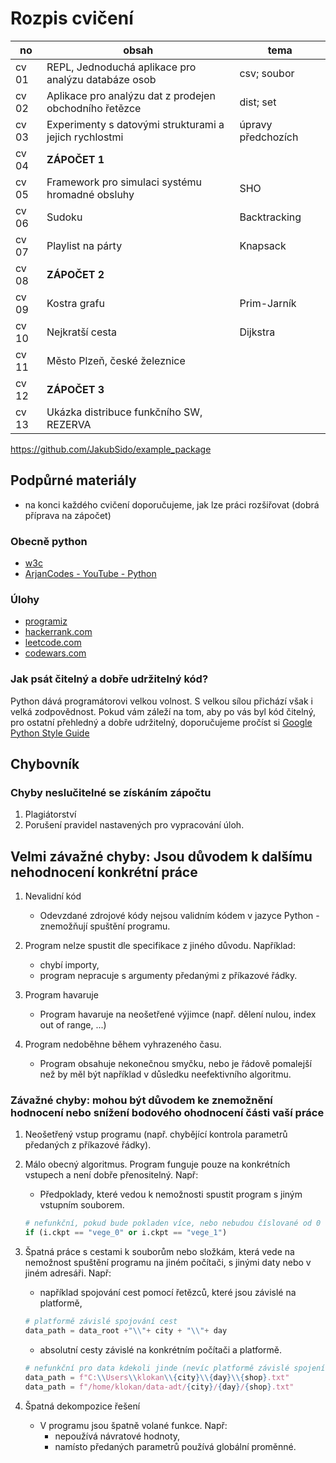 # Rozpis cvičení

| no | obsah    | tema        |
|-------|--------------------------------------------------------|--------------------|
| cv 01 | REPL, Jednoduchá aplikace pro analýzu databáze osob    | csv; soubor        |
| cv 02 | Aplikace pro analýzu dat z prodejen obchodního řetězce | dist; set          |
| cv 03 | Experimenty s datovými strukturami a jejich rychlostmi | úpravy předchozích |
| cv 04 | __ZÁPOČET 1__                                          |                    |
| cv 05 | Framework pro simulaci systému hromadné obsluhy        | SHO                |
| cv 06 | Sudoku                                                 | Backtracking       |
| cv 07 | Playlist na párty                                      | Knapsack           |
| cv 08 | __ZÁPOČET 2__                                          |                    |
| cv 09 | Kostra grafu                                           | Prim-Jarník        |
| cv 10 | Nejkratší cesta                                        | Dijkstra           |
| cv 11 | Město Plzeň, české železnice                           |                    |
| cv 12 | __ZÁPOČET 3__                                          |                    |
| cv 13 | Ukázka distribuce funkčního SW, REZERVA                |                    |

https://github.com/JakubSido/example_package


## Podpůrné materiály

- na konci každého cvičení doporučujeme, jak lze práci rozšiřovat (dobrá příprava na zápočet)

### Obecně python

- [w3c](https://www.w3schools.com/python)
- [ArjanCodes - YouTube - Python](https://www.youtube.com/@ArjanCodes/videos)

### Úlohy

- [programiz](https://www.programiz.com/python-programming/examples/)
- [hackerrank.com](https://www.hackerrank.com/domains/python)
- [leetcode.com](https://leetcode.com/problemset/)
- [codewars.com](https://www.codewars.com/)

### Jak psát čitelný a dobře udržitelný kód?

Python dává programátorovi velkou volnost. S velkou sílou přichází však i velká zodpovědnost. Pokud vám záleží na tom, aby po vás byl kód čitelný, pro ostatní přehledný a dobře udržitelný, doporučujeme pročíst si [Google Python Style Guide](https://google.github.io/styleguide/pyguide.html)

## Chybovník

### Chyby neslučitelné se získáním zápočtu

1. Plagiátorství
2. Porušení pravidel nastavených pro vypracování úloh.

## Velmi závažné chyby: Jsou důvodem k dalšímu nehodnocení konkrétní práce

1. Nevalidní kód
    - Odevzdané zdrojové kódy nejsou validním kódem v jazyce Python - znemožňují spuštění programu.

2. Program nelze spustit dle specifikace z jiného důvodu. Například:
    - chybí importy,
    - program nepracuje s argumenty předanými z příkazové řádky.

3. Program havaruje
    - Program havaruje na neošetřené výjimce (např. dělení nulou, index out of range, ...)

4. Program nedoběhne během vyhrazeného času.
    - Program obsahuje nekonečnou smyčku, nebo je řádově pomalejší než by měl být například v důsledku neefektivního algoritmu.

### Závažné chyby: mohou být důvodem ke znemožnění hodnocení nebo snížení bodového ohodnocení části vaší práce

1. Neošetřený vstup programu (např. chybějící kontrola parametrů předaných z příkazové řádky).
2. Málo obecný algoritmus. Program funguje pouze na konkrétních vstupech a není dobře přenositelný. Např:
    - Předpoklady, které vedou k nemožnosti spustit program s jiným vstupním souborem.

    ```python
    # nefunkční, pokud bude pokladen více, nebo nebudou číslované od 0 
    if (i.ckpt == "vege_0" or i.ckpt == "vege_1")
    ```

3. Špatná práce s cestami k souborům nebo složkám, která vede na nemožnost spuštění programu na jiném počítači, s jinými daty nebo v jiném adresáři. Např:
    - například spojování cest pomocí řetězců, které jsou závislé na platformě,

    ```python
    # platformě závislé spojování cest
    data_path = data_root +"\\"+ city + "\\"+ day 
    ```

    - absolutní cesty závislé na konkrétním počítači a platformě.

    ```python
    # nefunkční pro data kdekoli jinde (nevíc platformě závislé spojení cesty)
    data_path = f"C:\\Users\\klokan\\{city}\\{day}\\{shop}.txt"   
    data_path = f"/home/klokan/data-adt/{city}/{day}/{shop}.txt"   
    ```

4. Špatná dekompozice řešení
    - V programu jsou špatně volané funkce. Např:
        - nepoužívá návratové hodnoty,
        - namísto předaných parametrů používá globální proměnné.
